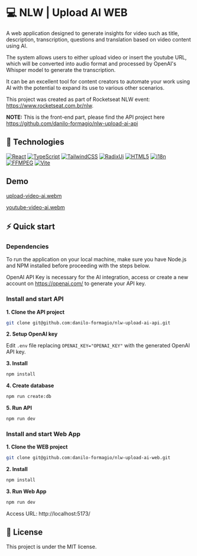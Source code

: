 # 💻 NLW | Upload AI WEB

A web application designed to generate insights for video such as title, description, transcription, questions and translation based on video content using AI.

The system allows users to either upload video or insert the youtube URL, which will be converted into audio format and processed by OpenAI's Whisper model to generate the transcription.

It can be an excellent tool for content creators to automate your work using AI with the potential to expand its use to various other scenarios.

This project was created as part of Rocketseat NLW event: https://www.rocketseat.com.br/nlw.

**NOTE:** This is the front-end part, please find the API project here https://github.com/danilo-formagio/nlw-upload-ai-api

## 🧪 Technologies
[![React](https://img.shields.io/badge/react-%2320232a.svg?style=for-the-badge&logo=react&logoColor=%2361DAFB)](https://react.dev/)
[![TypeScript](https://img.shields.io/badge/typescript-%23007ACC.svg?style=for-the-badge&logo=typescript&logoColor=white)](https://www.typescriptlang.org/)
[![TailwindCSS](https://img.shields.io/badge/tailwindcss-%2338B2AC.svg?style=for-the-badge&logo=tailwind-css&logoColor=white)](https://tailwindcss.com/)
[![RadixUi](https://img.shields.io/badge/Radix%20UI-161618.svg?style=for-the-badge&logo=Radix-UI&logoColor=white)](https://www.radix-ui.com/primitives)
[![HTML5](https://img.shields.io/badge/html5-%23E34F26.svg?style=for-the-badge&logo=html5&logoColor=white)](https://dev.w3.org/html5/spec-LC/)
[![i18n](https://img.shields.io/badge/i18next-26A69A.svg?style=for-the-badge&logo=i18next&logoColor=white)](https://www.i18next.com/)
[![FFMPEG](https://img.shields.io/badge/FFmpeg-007808.svg?style=for-the-badge&logo=FFmpeg&logoColor=white)](https://ffmpegwasm.netlify.app/)
[![Vite](https://img.shields.io/badge/vite-%23646CFF.svg?style=for-the-badge&logo=vite&logoColor=white)](https://vitejs.dev/)

## Demo

[upload-video-ai.webm](https://github.com/danilo-formagio/nlw-upload-ai-web/assets/5075904/517b0a35-df7b-4381-995c-fcad77c1eb99)

[youtube-video-ai.webm](https://github.com/danilo-formagio/nlw-upload-ai-web/assets/5075904/60c271c1-ba40-4c9b-8fe1-0cbbb7bb8f2a)

## ⚡️ Quick start

### Dependencies

To run the application on your local machine, make sure you have Node.js and NPM installed before proceeding with the steps below.

OpenAI API Key is necessary for the AI integration, access or create a new account on https://openai.com/ to generate your API key.

### Install and start API

**1. Clone the API project**
```bash
git clone git@github.com:danilo-formagio/nlw-upload-ai-api.git
```

**2. Setup OpenAI key**

Edit `.env` file replacing `OPENAI_KEY="OPENAI_KEY"` with the generated OpenAI API key.

**3. Install**
```bash
npm install
```

**4. Create database**
```bash
npm run create:db
```

**5. Run API**
```bash
npm run dev
```

### Install and start Web App

**1. Clone the WEB project**
```bash
git clone git@github.com:danilo-formagio/nlw-upload-ai-web.git
```

**2. Install**
```bash
npm install
```

**3. Run Web App**
```bash
npm run dev
```

Access URL: http://localhost:5173/

## 📖 License

This project is under the MIT license.
